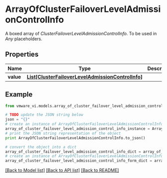 # ArrayOfClusterFailoverLevelAdmissionControlInfo

A boxed array of *ClusterFailoverLevelAdmissionControlInfo*. To be used in *Any* placeholders. 

## Properties
Name | Type | Description | Notes
------------ | ------------- | ------------- | -------------
**value** | [**List[ClusterFailoverLevelAdmissionControlInfo]**](ClusterFailoverLevelAdmissionControlInfo.md) |  | 

## Example

```python
from vmware_vi.models.array_of_cluster_failover_level_admission_control_info import ArrayOfClusterFailoverLevelAdmissionControlInfo

# TODO update the JSON string below
json = "{}"
# create an instance of ArrayOfClusterFailoverLevelAdmissionControlInfo from a JSON string
array_of_cluster_failover_level_admission_control_info_instance = ArrayOfClusterFailoverLevelAdmissionControlInfo.from_json(json)
# print the JSON string representation of the object
print ArrayOfClusterFailoverLevelAdmissionControlInfo.to_json()

# convert the object into a dict
array_of_cluster_failover_level_admission_control_info_dict = array_of_cluster_failover_level_admission_control_info_instance.to_dict()
# create an instance of ArrayOfClusterFailoverLevelAdmissionControlInfo from a dict
array_of_cluster_failover_level_admission_control_info_form_dict = array_of_cluster_failover_level_admission_control_info.from_dict(array_of_cluster_failover_level_admission_control_info_dict)
```
[[Back to Model list]](../README.md#documentation-for-models) [[Back to API list]](../README.md#documentation-for-api-endpoints) [[Back to README]](../README.md)


